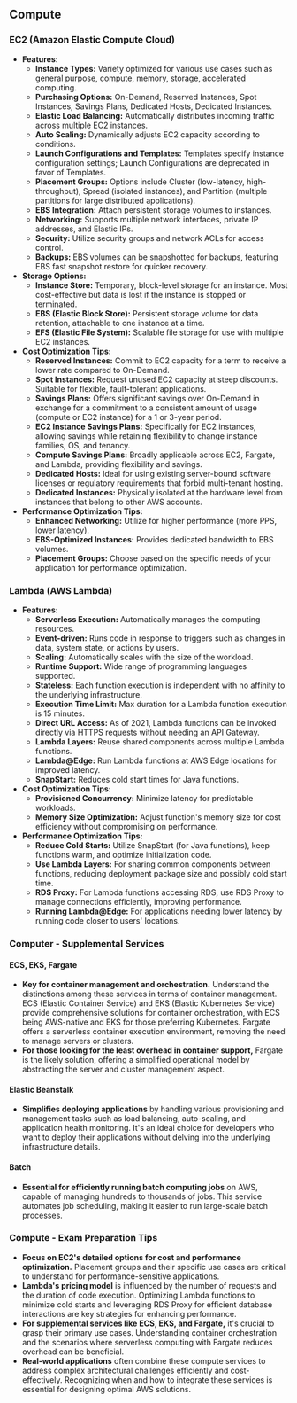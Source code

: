 ## Compute

### EC2 (Amazon Elastic Compute Cloud)
- **Features:**
  - **Instance Types:** Variety optimized for various use cases such as general purpose, compute, memory, storage, accelerated computing.
  - **Purchasing Options:** On-Demand, Reserved Instances, Spot Instances, Savings Plans, Dedicated Hosts, Dedicated Instances.
  - **Elastic Load Balancing:** Automatically distributes incoming traffic across multiple EC2 instances.
  - **Auto Scaling:** Dynamically adjusts EC2 capacity according to conditions.
  - **Launch Configurations and Templates:** Templates specify instance configuration settings; Launch Configurations are deprecated in favor of Templates.
  - **Placement Groups:** Options include Cluster (low-latency, high-throughput), Spread (isolated instances), and Partition (multiple partitions for large distributed applications).
  - **EBS Integration:** Attach persistent storage volumes to instances.
  - **Networking:** Supports multiple network interfaces, private IP addresses, and Elastic IPs.
  - **Security:** Utilize security groups and network ACLs for access control.
  - **Backups:** EBS volumes can be snapshotted for backups, featuring EBS fast snapshot restore for quicker recovery.
- **Storage Options:**
  - **Instance Store:** Temporary, block-level storage for an instance. Most cost-effective but data is lost if the instance is stopped or terminated.
  - **EBS (Elastic Block Store):** Persistent storage volume for data retention, attachable to one instance at a time.
  - **EFS (Elastic File System):** Scalable file storage for use with multiple EC2 instances.
- **Cost Optimization Tips:**
  - **Reserved Instances:** Commit to EC2 capacity for a term to receive a lower rate compared to On-Demand.
  - **Spot Instances:** Request unused EC2 capacity at steep discounts. Suitable for flexible, fault-tolerant applications.
  - **Savings Plans:** Offers significant savings over On-Demand in exchange for a commitment to a consistent amount of usage (compute or EC2 instance) for a 1 or 3-year period.
  - **EC2 Instance Savings Plans:** Specifically for EC2 instances, allowing savings while retaining flexibility to change instance families, OS, and tenancy.
  - **Compute Savings Plans:** Broadly applicable across EC2, Fargate, and Lambda, providing flexibility and savings.
  - **Dedicated Hosts:** Ideal for using existing server-bound software licenses or regulatory requirements that forbid multi-tenant hosting.
  - **Dedicated Instances:** Physically isolated at the hardware level from instances that belong to other AWS accounts.
- **Performance Optimization Tips:**
  - **Enhanced Networking:** Utilize for higher performance (more PPS, lower latency).
  - **EBS-Optimized Instances:** Provides dedicated bandwidth to EBS volumes.
  - **Placement Groups:** Choose based on the specific needs of your application for performance optimization.

### Lambda (AWS Lambda)
- **Features:**
  - **Serverless Execution:** Automatically manages the computing resources.
  - **Event-driven:** Runs code in response to triggers such as changes in data, system state, or actions by users.
  - **Scaling:** Automatically scales with the size of the workload.
  - **Runtime Support:** Wide range of programming languages supported.
  - **Stateless:** Each function execution is independent with no affinity to the underlying infrastructure.
  - **Execution Time Limit:** Max duration for a Lambda function execution is 15 minutes.
  - **Direct URL Access:** As of 2021, Lambda functions can be invoked directly via HTTPS requests without needing an API Gateway.
  - **Lambda Layers:** Reuse shared components across multiple Lambda functions.
  - **Lambda@Edge:** Run Lambda functions at AWS Edge locations for improved latency.
  - **SnapStart:** Reduces cold start times for Java functions.
- **Cost Optimization Tips:**
  - **Provisioned Concurrency:** Minimize latency for predictable workloads.
  - **Memory Size Optimization:** Adjust function's memory size for cost efficiency without compromising on performance.
- **Performance Optimization Tips:**
  - **Reduce Cold Starts:** Utilize SnapStart (for Java functions), keep functions warm, and optimize initialization code.
  - **Use Lambda Layers:** For sharing common components between functions, reducing deployment package size and possibly cold start time.
  - **RDS Proxy:** For Lambda functions accessing RDS, use RDS Proxy to manage connections efficiently, improving performance.
  - **Running Lambda@Edge:** For applications needing lower latency by running code closer to users' locations.

### Computer - Supplemental Services

#### ECS, EKS, Fargate
- **Key for container management and orchestration.** Understand the distinctions among these services in terms of container management. ECS (Elastic Container Service) and EKS (Elastic Kubernetes Service) provide comprehensive solutions for container orchestration, with ECS being AWS-native and EKS for those preferring Kubernetes. Fargate offers a serverless container execution environment, removing the need to manage servers or clusters.
- **For those looking for the least overhead in container support,** Fargate is the likely solution, offering a simplified operational model by abstracting the server and cluster management aspect.

#### Elastic Beanstalk
- **Simplifies deploying applications** by handling various provisioning and management tasks such as load balancing, auto-scaling, and application health monitoring. It's an ideal choice for developers who want to deploy their applications without delving into the underlying infrastructure details.

#### Batch
- **Essential for efficiently running batch computing jobs** on AWS, capable of managing hundreds to thousands of jobs. This service automates job scheduling, making it easier to run large-scale batch processes.

### Compute - Exam Preparation Tips

- **Focus on EC2's detailed options for cost and performance optimization.** Placement groups and their specific use cases are critical to understand for performance-sensitive applications.
- **Lambda's pricing model** is influenced by the number of requests and the duration of code execution. Optimizing Lambda functions to minimize cold starts and leveraging RDS Proxy for efficient database interactions are key strategies for enhancing performance.
- **For supplemental services like ECS, EKS, and Fargate,** it's crucial to grasp their primary use cases. Understanding container orchestration and the scenarios where serverless computing with Fargate reduces overhead can be beneficial.
- **Real-world applications** often combine these compute services to address complex architectural challenges efficiently and cost-effectively. Recognizing when and how to integrate these services is essential for designing optimal AWS solutions.
